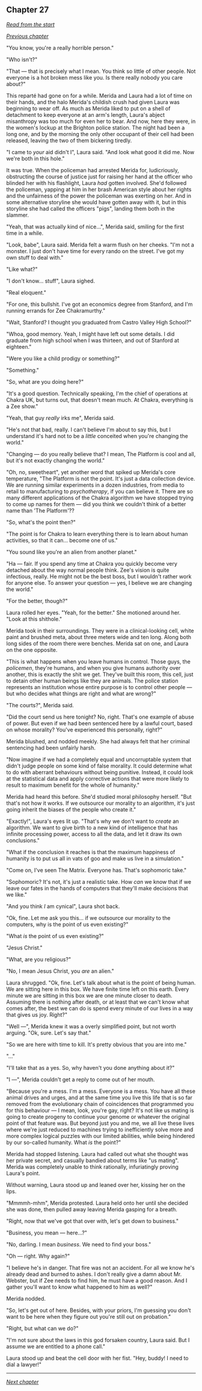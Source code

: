 ## Chapter 27

_[Read from the start](00-preface.md)_

_[Previous chapter](26.md)_

"You know, you're a really horrible person."

"Who isn't?"

"That — that is precisely what I mean. You think so little of other people. Not everyone is a hot broken mess like you. Is there really nobody you care about?"

This reparté had gone on for a while. Merida and Laura had a lot of time on their hands, and the halo Merida's childish crush had given Laura was beginning to wear off. As much as Merida liked to put on a shell of detachment to keep everyone at an arm's length, Laura's abject misanthropy was too much for even her to bear. And now, here they were, in the women's lockup at the Brighton police station. The night had been a long one, and by the morning the only other occupant of their cell had been released, leaving the two of them bickering tiredly.

"I came to _your_ aid didn't I", Laura said. "And look what good it did me. Now we're both in this hole."

It was true. When the policeman had arrested Merida for, ludicriously, obstructing the course of justice just for raising her hand at the officer who blinded her with his flashlight, Laura _had_ gotten involved. She'd followed the policeman, yapping at him in her brash American style about her rights and the unfairness of the power the policeman was exerting on her. And in some alternative storyline she would have gotten away with it, but in this storyline she had called the officers "pigs", landing them both in the slammer.

"Yeah, that was actually kind of nice...", Merida said, smiling for the first time in a while.

"Look, babe", Laura said. Merida felt a warm flush on her cheeks. "I'm not a monster. I just don't have time for every rando on the street. I've got my own stuff to deal with."

"Like what?"

"I don't know... stuff", Laura sighed.

"Real eloquent."

"For one, this bullshit. I've got an economics degree from Stanford, and I'm running errands for Zee Chakramurthy."

"Wait, Stanford? I thought you graduated from Castro Valley High School?"

"Whoa, good memory. Yeah, I might have left out some details. I did graduate from high school when I was thirteen, and out of Stanford at eighteen."

"Were you like a child prodigy or something?"

"Something."

"So, what are you doing here?"

"It's a good question. Technically speaking, I'm the chief of operations at Chakra UK, but turns out, that doesn't mean much. At Chakra, everything is a Zee show."

"Yeah, that guy _really_ irks me", Merida said.

"He's not that bad, really. I can't believe I'm about to say this, but I understand it's hard not to be a _little_ conceited when you're changing the world."

"Changing — do you really believe that? I mean, The Platform is cool and all, but it's not exactly changing the world."

"Oh, no, sweetheart", yet another word that spiked up Merida's core temperature, "The Platform is not the point. It's just a data collection device. We are running similar experiments in a dozen industries, from media to retail to manufacturing to _psychotherapy_, if you can believe it. There are so many different applications of the Chakra algorithm we have stopped trying to come up names for them — did you think we couldn't think of a better name than 'The Platform'??

"So, what's the point then?"

"The point is for Chakra to learn everything there is to learn about human activities, so that it can... become one of us."

"You sound like you're an alien from another planet."

"Ha — fair. If you spend any time at Chakra you quickly become very detached about the way normal people think. Zee's vision is quite infectious, really. He might not be the best boss, but I wouldn't rather work for anyone else. To answer your question — yes, I believe we are changing the world."

"For the better, though?"

Laura rolled her eyes. "Yeah, for the better." She motioned around her. "Look at this shithole."

Merida took in their surroundings. They were in a clinical-looking cell, white paint and brushed meta, about three meters wide and ten long. Along both long sides of the room there were benches. Merida sat on one, and Laura on the one opposite.

"This is what happens when you leave humans in control. Those guys, the _policemen_, they're humans, and when you give humans authority over another, this is exactly the shit we get. They've built this room, this cell, just to detain other human beings like they are animals. The police station represents an institution whose entire purpose is to control other people — but who decides what things are right and what are wrong?"

"The courts?", Merida said.

"Did the court send us here tonight? No, right. That's one example of abuse of power. But even if we had been sentenced here by a lawful court, based on whose morality? You've experienced this personally, right?"

Merida blushed, and nodded meekly. She had always felt that her criminal sentencing had been unfairly harsh.

"Now imagine if we had a completely equal and uncorruptable system that didn't judge people on some kind of false morality. It could determine what to do with aberrant behaviours without being punitive. Instead, it could look at the statistical data and apply corrective actions that were more likely to result to maximum benefit for the whole of humanity."

Merida had heard this before. She'd studied moral philosophy herself. "But that's not how it works. If we outsource our morality to an algorithm, it's just going inherit the biases of the people who create it."

"Exactly!", Laura's eyes lit up. "That's why we don't want to _create_ an algorithm. We want to give birth to a new kind of intelligence that has infinite processing power, access to all the data, and let it draw its own conclusions."

"What if the conclusion it reaches is that the maximum happiness of humanity is to put us all in vats of goo and make us live in a simulation."

"Come on, I've seen The Matrix. Everyone has. That's sophomoric take."

"Sophomoric? It's not, it's just a realistic take. How _can_ we know that if we leave our fates in the hands of computers that they'll make decisions that we like."

"And you think _I_ am cynical", Laura shot back.

"Ok, fine. Let me ask you this... if we outsource our morality to the computers, why is the point of us even existing?"

"What _is_ the point of us even existing?"

"Jesus Christ."

"What, are you religious?"

"No, I mean Jesus Christ, you _are_ an alien."

Laura shrugged. "Ok, fine. Let's talk about what is the point of being human. We are sitting here in this box. We have finite time left on this earth. Every minute we are sitting in this box we are one minute closer to death. Assuming there is nothing after death, or at least that we can't know what comes after, the best we can do is spend every minute of our lives in a way that gives us joy. Right?"

"Well —", Merida knew it was a overly simplified point, but not worth arguing. "Ok, sure. Let's say that."

"So we are here with time to kill. It's pretty obvious that you are into me."

"..."

"I'll take that as a yes. So, why haven't you done anything about it?"

"I —", Merida couldn't get a reply to come out of her mouth.

"Because you're a mess. I'm a mess. Everyone is a mess. You have all these animal drives and urges, and at the same time you live this life that is so far removed from the evolutionary chain of coincidences that programmed you for this behaviour — I mean, look, you're gay, right? It's not like us mating is going to create progeny to continue your genome or whatever the original point of that feature was. But beyond just you and me, we all live these lives where we're just reduced to machines trying to inefficiently solve more and more complex logical puzzles with our limited abilities, while being hindered by our so-called humanity. What _is_ the point?"

Merida had stopped listening. Laura had called out what she thought was her private secret, and casually bandied about terms like "us mating". Merida was completely unable to think rationally, infuriatingly proving Laura's point.

Without warning, Laura stood up and leaned over her, kissing her on the lips.

"Mmmmh-mhm", Merida protested. Laura held onto her until she decided she was done, then pulled away leaving Merida gasping for a breath.

"Right, now that we've got that over with, let's get down to business."

"Business, you mean — here...?"

"No, darling. I mean _business_. We need to find your boss."

"Oh — right. Why again?"

"I believe he's in danger. That fire was not an accident. For all we know he's already dead and burned to ashes. I don't really give a damn about Mr. Webster, but if Zee needs to find him, he must have a good reason. And I gather you'll want to know what happened to him as well?"

Merida nodded.

"So, let's get out of here. Besides, with your priors, I'm guessing you don't want to be here when they figure out you're still out on probation."

"Right, but what can we do?"

"I'm not sure about the laws in this god forsaken country, Laura said. But I assume we are entitled to a phone call."

Laura stood up and beat the cell door with her fist. "Hey, buddy! I need to dial a lawyer!"

---

_[Next chapter](28.md)_
